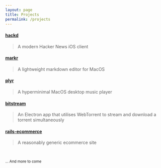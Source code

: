 ```yaml
---
layout: page
title: Projects
permalink: /projects
---
```


#### [hackd](https://github.com/lukakerr/hackd)

> A modern Hacker News iOS client

#### [markr](https://github.com/lukakerr/markr)

> A lightweight markdown editor for MacOS

#### [plyr](https://github.com/lukakerr/plyr)

> A hyperminimal MacOS desktop music player

#### [bitstream](https://github.com/lukakerr/BitStream)

> An Electron app that utilises WebTorrent to stream and download a torrent simultaneously

#### [rails-ecommerce](https://github.com/lukakerr/rails-ecommerce)

> A reasonably generic ecommerce site

<br>

<small>... And more to come</small>

